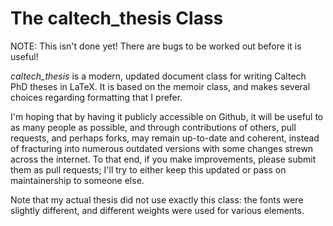 The caltech_thesis Class
========================

NOTE: This isn't done yet! There are bugs to be worked out before it is
useful!

*caltech_thesis* is a modern, updated document class for writing Caltech
PhD theses in LaTeX. It is based on the memoir class, and makes several
choices regarding formatting that I prefer. 

I'm hoping that by having it publicly accessible on Github, it will be
useful to as many people as possible, and through contributions of others,
pull requests, and perhaps forks, may remain up-to-date and coherent,
instead of fracturing into numerous outdated versions with some changes 
strewn across the internet. To that end, if you make improvements, please
submit them as pull requests; I'll try to either keep this updated or pass
on maintainership to someone else.

Note that my actual thesis did not use exactly this class: the fonts were
slightly different, and different weights were used for various elements.
